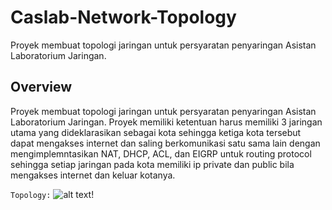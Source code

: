 # Caslab-Network-Topology
Proyek membuat topologi jaringan untuk persyaratan penyaringan Asistan Laboratorium Jaringan.


## Overview
Proyek membuat topologi jaringan untuk persyaratan penyaringan Asistan Laboratorium Jaringan. Proyek memiliki ketentuan harus memiliki 3 jaringan utama yang dideklarasikan sebagai kota sehingga ketiga kota tersebut dapat mengakses internet dan saling berkomunikasi satu sama lain dengan mengimplemntasikan NAT, DHCP, ACL, dan EIGRP untuk routing protocol sehingga setiap jaringan pada kota memiliki ip private dan public bila mengakses internet dan keluar kotanya.

```Topology:```
![alt text!](https://github.com/rafinovalh/Caslab-Network-Topology/blob/main/topologi%20jaringan.png)
